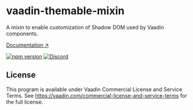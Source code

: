 # vaadin-themable-mixin

A mixin to enable customization of Shadow DOM used by Vaadin components.

[Documentation ↗](https://vaadin.com/docs/latest/styling/custom-theme/styling-components)

[![npm version](https://badgen.net/npm/v/@vaadin/vaadin-themable-mixin)](https://www.npmjs.com/package/@vaadin/vaadin-themable-mixin)
[![Discord](https://img.shields.io/discord/732335336448852018?label=discord)](https://discord.gg/PHmkCKC)

## License

This program is available under Vaadin Commercial License and Service Terms.
See https://vaadin.com/commercial-license-and-service-terms for the full
license.
